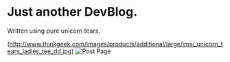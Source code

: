 # Just another DevBlog.

Written using pure unicorn tears.

(http://www.thinkgeek.com/images/products/additional/large/imsi_unicorn_tears_ladies_tee_dd.jpg)
![Post Page](https://github.com/thomasvaeth/trophy-jekyll/blob/master/_screenshots/screenshot-4.png "Desktop screenshot")
